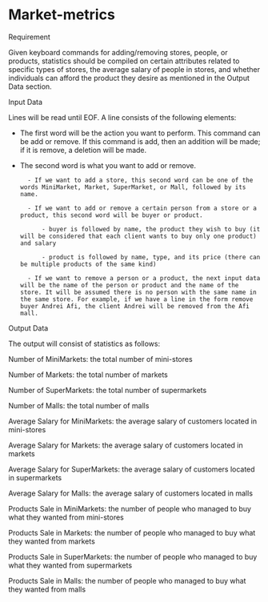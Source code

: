 # Market-metrics
Requirement

Given keyboard commands for adding/removing stores, people, or products, statistics should be compiled on certain attributes related to specific types of stores, the average salary of people in stores, and whether individuals can afford the product they desire as mentioned in the Output Data section.

Input Data

Lines will be read until EOF. A line consists of the following elements:

- The first word will be the action you want to perform. This command can be add or remove. If this command is add, then an addition will be made; if it is remove, a deletion will be made.

- The second word is what you want to add or remove.

        - If we want to add a store, this second word can be one of the words MiniMarket, Market, SuperMarket, or Mall, followed by its name.

        - If we want to add or remove a certain person from a store or a product, this second word will be buyer or product.

        	- buyer is followed by name, the product they wish to buy (it will be considered that each client wants to buy only one product) and salary

        	- product is followed by name, type, and its price (there can be multiple products of the same kind)

        - If we want to remove a person or a product, the next input data will be the name of the person or product and the name of the store. It will be assumed there is no person with the same name in the same store. For example, if we have a line in the form remove buyer Andrei Afi, the client Andrei will be removed from the Afi mall.

Output Data

The output will consist of statistics as follows:

Number of MiniMarkets: the total number of mini-stores

Number of Markets: the total number of markets

Number of SuperMarkets: the total number of supermarkets

Number of Malls: the total number of malls

Average Salary for MiniMarkets: the average salary of customers located in mini-stores

Average Salary for Markets: the average salary of customers located in markets

Average Salary for SuperMarkets: the average salary of customers located in supermarkets

Average Salary for Malls: the average salary of customers located in malls

Products Sale in MiniMarkets: the number of people who managed to buy what they wanted from mini-stores

Products Sale in Markets: the number of people who managed to buy what they wanted from markets

Products Sale in SuperMarkets: the number of people who managed to buy what they wanted from supermarkets

Products Sale in Malls: the number of people who managed to buy what they wanted from malls
